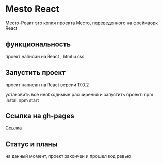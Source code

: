 # Mesto React

Место-Реакт это копия проекта Место, переведенного на фреймворк React

## функциональность

проект написан на React , html и css

## Запустить проект

проект написан на React версии 17.0.2

установить все необходимые расширения и запустить проект:
npm install
npm start

## Ссылка на gh-pages

[Ссылка](https://rolandsallaz.github.io/react-mesto-auth/)

## Статус и планы

на данный момент, проект закончен и прошел код ревью
